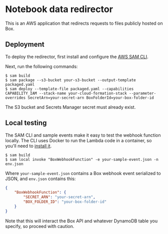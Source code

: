 # Notebook data redirector

This is an AWS application that redirects requests to files publicly hosted on Box.

## Deployment

To deploy the redirector, first install and configure the [AWS SAM CLI](https://docs.aws.amazon.com/serverless-application-model/latest/developerguide/serverless-sam-cli-install.html).

Next, run the following commands:

```console
$ sam build
$ sam package --s3-bucket your-s3-bucket --output-template packaged.yaml
$ sam deploy --template-file packaged.yaml --capabilities CAPABILITY_IAM --stack-name your-cloud-formation-stack --parameter-overrides SecretArn=your-secret-arn BoxFolderId=your-box-folder-id
```

The S3 bucket and Secrets Manager secret must already exist.

## Local testing

The SAM CLI and sample events make it easy to test the webhook function locally.  The CLI uses Docker to run the Lambda code in a container, so you'll need to [install it](https://docs.docker.com/install/).

```console
$ sam build
$ sam local invoke "BoxWebhookFunction" -e your-sample-event.json -n env.json
```

Where `your-sample-event.json` contains a Box webhook event serialized to JSON, and `env.json` contains
this:

```json
{
    "BoxWebhookFunction": {
        "SECRET_ARN": "your-secret-arn",
        "BOX_FOLDER_ID": "your-box-folder-id"
    }
}
```

Note that this will interact the Box API and whatever DynamoDB table you specify, so proceed with caution.
